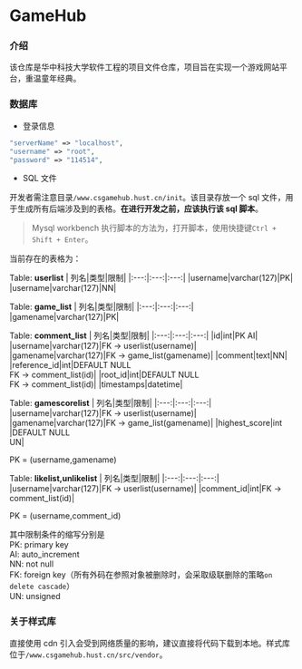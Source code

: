 # GameHub

### 介绍
该仓库是华中科技大学软件工程的项目文件仓库，项目旨在实现一个游戏网站平台，重温童年经典。

### 数据库

- 登录信息

```php
"serverName" => "localhost",
"username" => "root",
"password" => "114514",
```



- SQL 文件

开发者需注意目录`/www.csgamehub.hust.cn/init`。该目录存放一个 sql 文件，用于生成所有后端涉及到的表格。**在进行开发之前，应该执行该 sql 脚本**。
> Mysql workbench 执行脚本的方法为，打开脚本，使用快捷键`Ctrl + Shift + Enter`。

当前存在的表格为：

Table: **userlist**
| 列名|类型|限制|
|:---:|:---:|:---:|
|username|varchar(127)|PK|
|username|varchar(127)|NN|

Table: **game_list**
| 列名|类型|限制|
|:---:|:---:|:---:|
|gamename|varchar(127)|PK|

Table: **comment_list**
| 列名|类型|限制|
|:---:|:---:|:---:|
|id|int|PK AI|
|username|varchar(127)|FK -> userlist(username)|
|gamename|varchar(127)|FK -> game_list(gamename)|
|comment|text|NN|
|reference_id|int|DEFAULT NULL<br>FK -> comment_list(id)|
|root_id|int|DEFAULT NULL<br>FK -> comment_list(id)|
|timestamps|datetime|

Table: **gamescorelist**
| 列名|类型|限制|
|:---:|:---:|:---:|
|username|varchar(127)|FK -> userlist(username)|
|gamename|varchar(127)|FK -> game_list(gamename)|
|highest_score|int |DEFAULT NULL<br>UN|

PK = (username,gamename)

Table: **likelist,unlikelist**
| 列名|类型|限制|
|:---:|:---:|:---:|
|username|varchar(127)|FK -> userlist(username)|
|comment_id|int|FK -> comment_list(id)|

PK = (username,comment_id)


其中限制条件的缩写分别是  
PK: primary key  
AI: auto_increment  
NN: not null  
FK: foreign key（所有外码在参照对象被删除时，会采取级联删除的策略`on delete cascade`）  
UN: unsigned

### 关于样式库
直接使用 cdn 引入会受到网络质量的影响，建议直接将代码下载到本地。样式库位于`/www.csgamehub.hust.cn/src/vendor`。